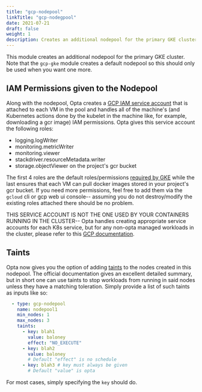 ```yaml
---
title: "gcp-nodepool"
linkTitle: "gcp-nodegpool"
date: 2021-07-21
draft: false
weight: 1
description: Creates an additional nodepool for the primary GKE cluster.
---
```


This module creates an additional nodepool for the primary GKE cluster. Note that the
`gcp-gke` module creates a default nodepool so this should only be used when
you want one more.

## IAM Permissions given to the Nodepool
Along with the nodepool, Opta creates a [GCP IAM service account](https://cloud.google.com/iam/docs/service-accounts)
that is attached to each VM in the pool and handles all of the machine's (and Kubernetes actions done by the kubelet
in the machine like, for example, downloading a gcr image) IAM permissions. Opta gives this service account the
following roles:
* logging.logWriter
* monitoring.metricWriter
* monitoring.viewer
* stackdriver.resourceMetadata.writer
* storage.objectViewer on the project's gcr bucket

The first 4 roles are the default roles/permissions [required by GKE](https://cloud.google.com/kubernetes-engine/docs/how-to/hardening-your-cluster#permissions)
while the last ensures that each VM can pull docker images stored in your project's gcr bucket. If you need more 
permissions, feel free to add them via the `gcloud` cli or gcp web ui console-- assuming you do not destroy/modify the
existing roles attached there should be no problem.

THIS SERVICE ACCOUNT IS NOT THE ONE USED BY YOUR CONTAINERS RUNNING IN THE CLUSTER-- Opta handles creating appropriate
service accounts for each K8s service, but for any non-opta managed workloads in the cluster, please refer to this
[GCP documentation](https://cloud.google.com/kubernetes-engine/docs/how-to/workload-identity).

## Taints

Opta now gives you the option of adding [taints](https://kubernetes.io/docs/concepts/scheduling-eviction/taint-and-toleration/)
to the nodes created in this nodepool. The official documentation gives an excellent detailed summary, but in short
one can use taints to stop workloads from running in said nodes unless they have a matching toleration. Simply provide 
a list of such taints as inputs like so:
```yaml
  - type: gcp-nodepool
    name: nodepool1
    min_nodes: 1
    max_nodes: 3
    taints:
      - key: blah1
        value: baloney
        effect: "NO_EXECUTE"
      - key: blah2
        value: baloney
        # Default "effect" is no schedule
      - key: blah3 # key must always be given
        # Default "value" is opta
```

For most cases, simply specifying the `key` should do.

